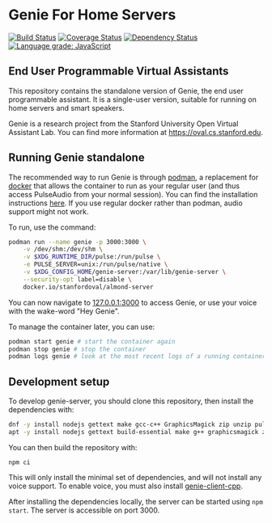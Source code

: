 # Genie For Home Servers

[![Build Status](https://travis-ci.com/stanford-oval/genie-server.svg?branch=master)](https://travis-ci.com/stanford-oval/genie-server) [![Coverage Status](https://coveralls.io/repos/github/stanford-oval/genie-server/badge.svg?branch=master)](https://coveralls.io/github/stanford-oval/genie-server?branch=master) [![Dependency Status](https://david-dm.org/stanford-oval/genie-server/status.svg)](https://david-dm.org/stanford-oval/genie-server) [![Language grade: JavaScript](https://img.shields.io/lgtm/grade/javascript/g/stanford-oval/genie-server.svg?logo=lgtm&logoWidth=18)](https://lgtm.com/projects/g/stanford-oval/genie-server/context:javascript)

## End User Programmable Virtual Assistants

This repository contains the standalone version of Genie, the end user programmable
assistant. It is a single-user version, suitable for running on home servers and
smart speakers.

Genie is a research project from the Stanford University Open Virtual Assistant Lab.
You can find more information at <https://oval.cs.stanford.edu>.

## Running Genie standalone

The recommended way to run Genie is through [podman](https://podman.io/), a replacement for [docker](https://docs.docker.com/install/) that allows
the container to run as your regular user (and thus access PulseAudio from your normal session). You can find the installation instructions [here](https://podman.io/getting-started/installation).
If you use regular docker rather than podman, audio support might not work.

To run, use the command:
```bash
podman run --name genie -p 3000:3000 \
    -v /dev/shm:/dev/shm \
    -v $XDG_RUNTIME_DIR/pulse:/run/pulse \
    -e PULSE_SERVER=unix:/run/pulse/native \
    -v $XDG_CONFIG_HOME/genie-server:/var/lib/genie-server \
    --security-opt label=disable \
    docker.io/stanfordoval/almond-server
```

You can now navigate to [127.0.0.1:3000](http://127.0.0.1:3000) to access Genie, or use your voice with the wake-word "Hey Genie".

To manage the container later, you can use:
```bash
podman start genie # start the container again
podman stop genie # stop the container
podman logs genie # look at the most recent logs of a running container
```

## Development setup

To develop genie-server, you should clone this repository, then install the dependencies with:

```bash
dnf -y install nodejs gettext make gcc-c++ GraphicsMagick zip unzip pulseaudio-libs-devel # Fedora/RHEL
apt -y install nodejs gettext build-essential make g++ graphicsmagick zip unzip libpulse-dev # Ubuntu/Debian
```

You can then build the repository with:
```
npm ci
```

This will only install the minimal set of dependencies, and will not install any voice support. To enable voice, you must also install [genie-client-cpp](https://github.com/stanford-oval/genie-client-cpp).

After installing the dependencies locally, the server can be started using `npm start`. The server is accessible on port 3000.
